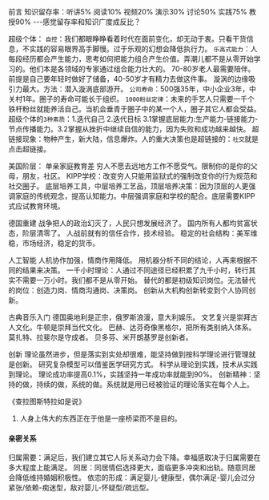前言
知识留存率：听讲5% 阅读10% 视频20% 演示30% 讨论50% 实践75% 教授90%
---感觉留存率和知识广度成反比？

超级个体：
`自控`：我们都眼睁睁看着时代在面前变化，却无动于衷。只看干货信息，不实践的容易眼界高手脚慢。过于乐观的幻想会降低执行力。
`乐高式能力`：人每段经历都会产生能力，思考如何把能力组合产生价值。弄潮儿都不是从零开始学习的。他们本是各领域的专家通过组合能力壮大的。
70-80岁老人最需要陪伴。前提是自己要年轻时做好了储备，40-50岁才有精力去做这件事。
漩涡的边缘吸引力最大。方法：潜入漩涡底部游开。
`公司寿命`：500强35年，中小企业3年，中关村1年。圈子的寿命可能长于组织。
`1000粉丝定律`：未来的手艺人只需要一千个铁杆粉丝就能养活自己。当机会垂青于圈子中的某一个人，圈子其它人都会受益。
超级个体的`3种素质`：1.迭代自己 2.迭代目标 3.1掌握底层能力:生产能力-链接能力-节点传播能力。3.2掌握从挫折中继续自信的能力，因为失败和成功越来越快。
超链接现象：物种产生，新大陆，信息爆炸。人的重大决策也是超链接的：`社交`就是点击超链接。

美国阶层：
单亲家庭教育差 穷人不愿去远地方工作不愿受气。限制你的是你的父母，朋友，社区。
KIPP学校：改变穷人只能用监狱式的强制改变你的行为规范和社交圈子。
底层培养工具，中层培养工艺品，顶层培养决策：因为顶层的人更强调家庭的传统观念，提高认知能力。中层强调家庭和学校的配合。底层需要KIPP式应试教育环境。

德国重建
战争把人的政治幻灭了，人民只想发展经济了。
国内所有人都均贫富状态，阶层清零了。
人战前就有的信任合作，技术经验。
稳定的社会结构：美军维稳，市场经济，稳定的货币。

人工智能
人机协作加强，情商作用降低。
用机器分析不同的结论，人再来根据不同的结果来决策。
一千小时理论：人通过不同途径已经积累了九千小时，转行其实不需要一万小时。我们都不是从零开始。
替代的都是初级知识岗位。无法替代的岗位：创造力岗、情商沟通岗、决策岗。
创新从大机构创新转变到个人协同创新。

古典音乐入门
德国奥地利是正宗，俄罗斯浪漫，意大利娱乐。
文艺复兴是崇拜古人文化。牛顿是崇拜当代文化。
巴赫、达芬奇像黑格尔，把所有类别纳入体系。
莫扎特、拉斐尔是守成者。
贝多芬、米开朗基罗是创新者。

创新
理论虽然进步，但是落实到实处却很难，能坚持做到按科学理论进行管理就是创新。
研究复杂模型可以借鉴医学研究方式。
科学从理论到实践，技术从实践到理论。
理论成功率提高0.1%，实践坚持一年成功率就能到90%。
创新精神：坚持的做，持续的做，系统的做。系统就是用已经被验证的理论落实在每个人上。

《查拉图斯特拉如是说》
1. 人身上伟大的东西正在于他是一座桥梁而不是目的。

#### 亲密关系
归属需要：满足后，我们建立其它人际关系动力会下降。幸福感取决于归属需要在多大程度上能满足。
同居：同居情侣选择更大，面临更多冲突和出轨。随意同居会降低维持婚姻积极性。
依恋的形成：满足婴儿-健康型，偶尔满足-婴儿会过分紧张/依赖-痴迷型，敌对婴儿-怀疑型/疏远型。